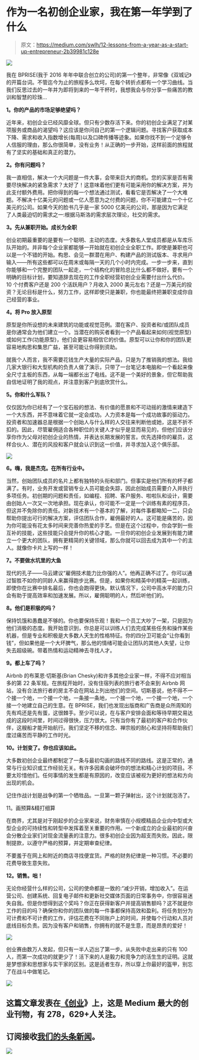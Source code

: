# 作为一名初创企业家，我在第一年学到了什么

> 原文：<https://medium.com/swlh/12-lessons-from-a-year-as-a-start-up-entrepreneur-2b39981c128e>

![](img/9cf63ba421aac6900a0f26ac79bd4276.png)

我在 BPRISE(我于 2016 年年中联合创立的公司)的第一个整年，非常像《双城记》的开篇台词。不管迄今为止的旅程多么坎坷，在每个转折点都有一个学习曲线。当我们反思过去的一年并为即将到来的一年干杯时，我想我会与你分享一些痛苦的教训和智慧的珍珠…

**1。你的产品的市场足够绝望吗？**

近年来，初创企业已经风靡全球。但只有少数存活下来。你的初创企业满足了对某项服务或商品的渴望吗？这应该是你问自己的第一个逻辑问题。寻找客户获取成本下降、需求和收入指数增长(每周)以及口碑传播等迹象。如果你找不到一个足够令人信服的理由，那么你很简单，没有业务！从正确的一步开始，这样前面的旅程就有了坚实的基础和真正的潜力。

**2。你有问题吗？**

我一直相信，解决一个大问题是一件大事，会带来巨大的商机。您的买家是否有需要尽快解决的紧急需求？太好了！这意味着他们更有可能采用你的解决方案，并为此支付额外费用。把你得到的每一个想法通过测试，看看它是否解决了一个大难题。不解决十亿美元的问题或一亿人愿意为之付费的问题，你不可能建立一个十亿美元的公司。如果今天的脸书几乎是一家 5000 亿美元的公司，那是因为它满足了人类最迫切的需求之一:根据马斯洛的需求层次理论，社交的需求。

**3。先从兼职开始。成长为全职**

创业初期最重要的是要有一个聪明、主动的态度。大多数名人堂成员都是从车库乐队开始的。并非每个企业家都能够一开始就在初创企业全职工作。即使是兼职也可以是一个不错的开始。构思、会见一群潜在用户、构建产品的测试版本、寻求用户输入——所有这些都可以在周末或每隔一天的几个小时内完成。一步一步来，直到你能够和一个完整的团队一起走，一个结构化的冒险总比什么都不做好。要有一个明确的目标计划，要知道辞去现在的工作全职经营初创企业需要付出什么代价。10 个付费客户还是 200 个活跃用户？月收入 2000 美元左右？还是一万美元的投资？无论目标是什么，努力工作，这样即使只是兼职，你也能最终把兼职变成你自己经营的事业。

**4。将 Pro 放入原型**

原型是你所设想的未来建筑的功能或视觉范例。潜在客户、投资者和/或团队成员是你通常会为他们建立一个。当潜在的购买者看到一个产品看起来如何(视觉原型)或如何工作(功能原型)，他们会更容易相信它的价值。原型可以让你和你的团队更容易地构思和集思广益，甚至可能让你得到资助。

就我个人而言，我不需要花钱生产大量的实际产品，只是为了推销我的想法。我给几家大银行和大型机构的负责人做了演示，只带了一台笔记本电脑和一个看起来像全尺寸主板的东西，从每一端都长出了电线。这不是一个美好的景象，但它帮助我自信地证明了我的观点，并注意到客户到底欣赏什么。

**5。你和什么军队？**

仅仅因为你已经有了一个宝石般的想法、有价值的愿景和不可动摇的激情来建造下一个大东西，并不意味着它就一定会成功。人力资本是每一个成功故事的驱动力。投资者和加速器总是根据一个创始人与什么样的人交往来判断他或她，这是不折不扣的。因此，尽管雇佣适合各种职位的关键人才似乎是显而易见的，但他们应该分享你作为父母对初创企业的热情，并表达长期发展的誓言。优先选择你的雇员，这样合伙人、潜在的风投和客户就会认识到这一价值，并寻求加入这个俱乐部。

![](img/ed3a209c6319cad1b942ec5e6a6ac780.png)

**6。嗨，我是杰克。在所有行业中。**

当然，创始团队成员的名片上都有独特的头衔和部门。但事实是他们所有的杯子都满了。有时，业务开发或营销专业人员可能会失踪，因此创始成员需要介入并执行多项任务。初创期的问题和责任，如编程、招聘、客户服务、啦啦队和设计，需要由创始人一次又一次地承担。现在承认，你可能不一定是一个训练有素的程序员，但这并不免除你的责任。对新技术有一个基本的了解，对每件事都略知一二，只会帮助你提出可行的解决方案，评估团队合作，雇佣最好的人。这可能是痛苦的，因为你可能没有花太多时间来完善你热爱的手艺。但是在这个过程中，你会学到一些互补的技能，这些技能只会提升你的核心才能。一旦你的初创企业发展到有能力建立一个更大的团队，拥有更精简的关键领域，那么你就可以回去成为其中一个的主人。就像你卡片上写的一样！

**7。不要做水坑里的大鱼**

现代的孔子——马云建议“雇佣技术能力比你强的人”。他再正确不过了。你可以通过智胜不如你的同龄人来赢得跑步比赛。但是，如果你和精英中的精英一起训练，即使你在比赛中排名最后，你也会跑得更快。默认情况下，公司中高水平的能力只会有助于提高效率和加速发展。所以，雇佣聪明的人，然后听他们的。

**8。他们是积极的吗？**

保持饥饿和愚蠢是不够的。你也要保持乐观！我和一个员工大吵了一架，只是因为他们消极的态度。我开始意识到，你总是可以训练人们去完成某些任务和操作某些机器，但是专业和积极是大多数人天生的性格特征。你的四分卫可能会“让你看到钱”，但如果他是一个大坏脾气，那么他的情绪可能会让团队的其他人失望，让你失去超级碗。带着热情和运动精神去寻找人才。

**9。都上车了吗？**

Airbnb 的布莱恩·切斯基(Brian Chesky)和许多其他企业家一样，不得不应对相当多的第 22 条军规。在旅程开始时，没有住宿列表的旅行者不会来到 Airbnb 网站，没有合法旅行者的房主不会在网站上列出他们的空间。切斯基说，他不得不一个接一个地，一个接一个地，一条接一条地，一个接一个地，一个接一个地，一个接一个地建立自己的生意。在 BPRISE，我们也发现出版商和广告商是众所周知的先有鸡还是先有蛋，这很棘手。至少可以说，在与客户安排会面和等待早期交易达成的这段时间里，时间过得很快，压力很大。只有当你有了最初的客户和合作伙伴，这艘船才能开始航行。我们坚定不移的信念、禅宗般的耐心和坚持将帮助我们度过痛苦而平静的工作时光。

**10。计划变了。你也应该如此。**

大多数初创企业最终都制定了一条与最初勾画的路线不同的路线。这是正常的，通常与行业知识或工作经验无关。有许多因素会破坏你的想法和精心计划的项目。不要太珍惜他们。任何事情的发生都是有原因的，改变应该被视为更好的想法和方向出现的机会。

记住作战计划是战争的第一个牺牲品。一旦第一颗子弹射出，这个计划就泡汤了。

11。画预算&精打细算

在商界，尤其是对于刚起步的企业家来说，财务审慎在小规模精品企业向中型或大型企业的可持续性和转型中发挥着至关重要的作用。一个新成立的企业最初的兴奋会分散企业家们对现金流量表的注意力。很多初创企业因为超支而失败。因此，限制提款，以遵守严格的预算，并定期审查纪律。

不要羞于在网上和附近的商店寻找便宜货。严格的财务纪律是一种习惯。不必要的花费导致生意失败。

**12。销售。咄！**

无论你经营什么样的公司，公司的使命都是一致的:“减少开销，增加收入”。在运营公司、创建系统、回复电子邮件和更新社交媒体页面的日常事务中，你很容易迷失自我。但是你想得到这个奖吗？你正在获得新客户并提高销售额吗？这不就是你工作的目的吗？确保你和你的团队做的每一件事都保持高效和盈利。将任务划分为可计费和不可计费的工作，评估花费在不同账户上的时间，并使每个行动和人员对底线目标负责。因为没有客户和销售，你拥有的就不是生意，而是昂贵的爱好！

![](img/91ab6fba9bb99267b175b4f84002d903.png)

创业赛由数万人发起，但只有一半人迈出了第一步。从失败中走出来的只有 100 人，而第一次成功的就更少了！活下来的人是毅力和竞争力的活生生的证明。这就是梦想家和思想家与实干家的区别。这是适者生存，所以穿上你最好的盔甲，别忘了在战斗中做笔记。

![](img/731acf26f5d44fdc58d99a6388fe935d.png)

## 这篇文章发表在[《创业](https://medium.com/swlh)》上，这是 Medium 最大的创业刊物，有 278，629+人关注。

## 订阅接收[我们的头条新闻](http://growthsupply.com/the-startup-newsletter/)。

![](img/731acf26f5d44fdc58d99a6388fe935d.png)
